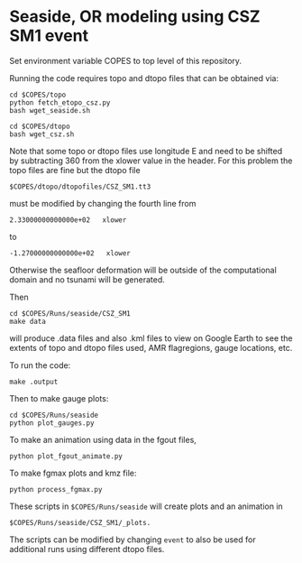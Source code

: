 
# Seaside, OR modeling using CSZ SM1 event

Set environment variable COPES to top level of this repository.

Running the code requires topo and dtopo files that can be obtained via:

    cd $COPES/topo
    python fetch_etopo_csz.py
    bash wget_seaside.sh

    cd $COPES/dtopo
    bash wget_csz.sh

Note that some topo or dtopo files use longitude E and need to be shifted by
subtracting 360 from the xlower value in the header.  For this problem the
topo files are fine but the dtopo file

    $COPES/dtopo/dtopofiles/CSZ_SM1.tt3
    
must be modified by changing the fourth line from

    2.33000000000000e+02   xlower
    
to

    -1.27000000000000e+02   xlower
    
Otherwise the seafloor deformation will be outside of the computational
domain and no tsunami will be generated.

Then

    cd $COPES/Runs/seaside/CSZ_SM1
    make data

will produce .data files and also .kml files to view on Google Earth to see
the extents of topo and dtopo files used, AMR flagregions, gauge locations, etc.

To run the code:

    make .output

Then to make gauge plots:

    cd $COPES/Runs/seaside
    python plot_gauges.py

To make an animation using data in the fgout files,

    python plot_fgout_animate.py
    
To make fgmax plots and kmz file:

    python process_fgmax.py
    
These scripts in `$COPES/Runs/seaside` will create plots and an animation in

    $COPES/Runs/seaside/CSZ_SM1/_plots.
    
The scripts can be modified by changing `event` to
also be used for additional runs using different dtopo files.
